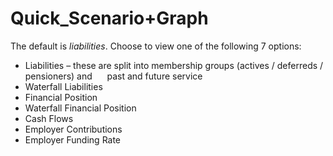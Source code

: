 # Quick_Scenario+Graph

The default is _liabilities_. Choose to view one of the following 7
options:  

-   Liabilities – these are split into membership groups (actives / deferreds / pensioners) and      past and future service
-   Waterfall Liabilities  
-   Financial Position  
-   Waterfall Financial Position  
-   Cash Flows  
-   Employer Contributions  
-   Employer Funding Rate
